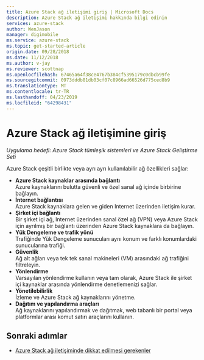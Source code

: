 ```yaml
---
title: Azure Stack ağ iletişimi giriş | Microsoft Docs
description: Azure Stack ağ iletişimi hakkında bilgi edinin
services: azure-stack
author: WenJason
manager: digimobile
ms.service: azure-stack
ms.topic: get-started-article
origin.date: 09/28/2018
ms.date: 11/12/2018
ms.author: v-jay
ms.reviewer: scottnap
ms.openlocfilehash: 67465a64f38ce4767b384cf5395179c0dbcb99fe
ms.sourcegitcommit: 0973dddb81db03cf07c8966ad66526d775ced8b9
ms.translationtype: MT
ms.contentlocale: tr-TR
ms.lasthandoff: 04/23/2019
ms.locfileid: "64298431"
---
```

# <a name="introduction-to-azure-stack-networking"></a>Azure Stack ağ iletişimine giriş

*Uygulama hedefi: Azure Stack tümleşik sistemleri ve Azure Stack Geliştirme Seti*

Azure Stack çeşitli birlikte veya ayrı ayrı kullanılabilir ağ özellikleri sağlar:

- **Azure Stack kaynaklar arasında bağlantı**  
    Azure kaynaklarını bulutta güvenli ve özel sanal ağ içinde birbirine bağlayın.
- **İnternet bağlantısı**  
    Azure Stack kaynaklara gelen ve giden Internet üzerinden iletişim kurar.
- **Şirket içi bağlantı**  
    Bir şirket içi ağ, Internet üzerinden sanal özel ağ (VPN) veya Azure Stack için ayrılmış bir bağlantı üzerinden Azure Stack kaynaklara da bağlayın.
- **Yük Dengeleme ve trafik yönü**  
    Trafiğinde Yük Dengeleme sunucuları aynı konum ve farklı konumlardaki sunucularına trafiği.
- **Güvenlik**  
    Ağ alt ağları veya tek tek sanal makineleri (VM) arasındaki ağ trafiğini filtreleyin.
- **Yönlendirme**  
    Varsayılan yönlendirme kullanın veya tam olarak, Azure Stack ile şirket içi kaynaklar arasında yönlendirme denetlemenizi sağlar.
- **Yönetilebilirlik**  
    İzleme ve Azure Stack ağ kaynaklarını yönetme.
- **Dağıtım ve yapılandırma araçları**  
    Ağ kaynaklarını yapılandırmak ve dağıtmak, web tabanlı bir portal veya platformlar arası komut satırı araçlarını kullanın.


## <a name="next-steps"></a>Sonraki adımlar

* [Azure Stack ağ iletişiminde dikkat edilmesi gerekenler](azure-stack-network-differences.md)
<!-- Update_Description: wording update -->